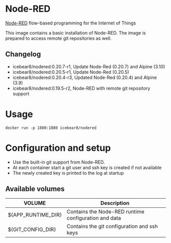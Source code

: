 # Node-RED
[Node-RED](https://nodered.org/) flow-based programming for the Internet of Things

This image contains a basic installation of Node-RED.
The image is prepared to access remote git repositories as well.

##  Changelog
* icebear8/nodered:0.20.7-r1, Update Node-Red (0.20.7) and Alpine (3.10)
* icebear8/nodered:0.20.5-r1, Update Node-Red (0.20.5)
* icebear8/nodered:0.20.4-r3, Updated Node-Red (0.20.4) and Alpine (3.9)
* icebear8/nodered:0.19.5-r2, Node-RED with remote git repository support


# Usage
`docker run -p 1880:1880 icebear8/nodered`

# Configuration and setup
* Use the built-in git support from Node-RED.
* At each container start a git user and ssh key is created if not available
* The newly created key is printed to the log at startup

##  Available volumes
| VOLUME            | Description |
|-                  |-            |
${APP_RUNTIME_DIR}  | Contains the Node-RED runtime configuration and data |
${GIT_CONFIG_DIR}   | Contains the git configuration and ssh keys |
